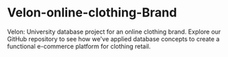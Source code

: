 # Velon-online-clothing-Brand
Velon: University database project for an online clothing brand. Explore our GitHub repository to see how we've applied database concepts to create a functional e-commerce platform for clothing retail.
